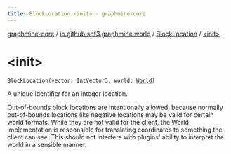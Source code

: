 ```yaml
---
title: BlockLocation.<init> - graphmine-core
---
```


[graphmine-core](../../index.html) / [io.github.sof3.graphmine.world](../index.html) / [BlockLocation](index.html) / [&lt;init&gt;](./-init-.html)

# &lt;init&gt;

`BlockLocation(vector: IntVector3, world: `[`World`](../-world.html)`)`

A unique identifier for an integer location.

Out-of-bounds block locations are intentionally allowed, because normally out-of-bounds locations like negative
locations may be valid for certain world formats. While they are not valid for the client, the World implementation
is responsible for translating coordinates to something the client can see. This should not interfere with plugins'
ability to interpret the world in a sensible manner.

